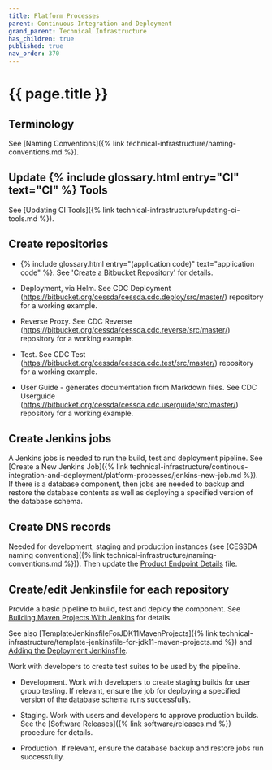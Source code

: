 ```yaml
---
title: Platform Processes
parent: Continuous Integration and Deployment
grand_parent: Technical Infrastructure
has_children: true
published: true
nav_order: 370
---
```


# {{ page.title }}

## Terminology

See [Naming Conventions]({% link technical-infrastructure/naming-conventions.md %}).

## Update {% include glossary.html entry="CI" text="CI" %} Tools

See [Updating CI Tools]({% link technical-infrastructure/updating-ci-tools.md %}).

## Create repositories

- {% include glossary.html entry="(application code)" text="application code" %}.
        See ['Create a Bitbucket Repository'](bitbucket-new-repo.html) for details.

- Deployment, via Helm.
        See CDC Deployment (<https://bitbucket.org/cessda/cessda.cdc.deploy/src/master/>) repository for a working example.

- Reverse Proxy.
        See CDC Reverse (<https://bitbucket.org/cessda/cessda.cdc.reverse/src/master/>) repository for a working example.

- Test.
        See CDC Test (<https://bitbucket.org/cessda/cessda.cdc.test/src/master/>) repository for a working example.

- User Guide - generates documentation from Markdown files.
        See CDC Userguide (<https://bitbucket.org/cessda/cessda.cdc.userguide/src/master/>) repository for a working example.

## Create Jenkins jobs

A Jenkins jobs is needed to run the build, test and deployment pipeline.
See [Create a New Jenkins Job]({% link technical-infrastructure/continous-integration-and-deployment/platform-processes/jenkins-new-job.md %}).
If there is a database component, then jobs are needed to backup and restore the database contents
as well as deploying a specified version of the database schema.

## Create DNS records

Needed for development, staging and production instances
(see [CESSDA naming conventions]({% link technical-infrastructure/naming-conventions.md %})).
Then update the
[Product Endpoint Details](https://docs.google.com/spreadsheets/d/1HNkqfw09SCj2ZLeMLH3sUw2LIYyjP6hUIXbpsrWULMo/edit?usp=sharing) file.

## Create/edit Jenkinsfile for each repository

Provide a basic pipeline to build, test and deploy the component.
See [Building Maven Projects With Jenkins](../building-maven-projects-with-jenkins.html)
for details.

See also [TemplateJenkinsfileForJDK11MavenProjects]({% link technical-infrastructure/template-jenkinsfile-for-jdk11-maven-projects.md %})
and [Adding the Deployment Jenkinsfile](../building-docker-images-on-jenkins/adding-the-deployment-jenkinsfile.html).

Work with developers to create test suites to be used by the pipeline.

- Development. Work with developers to create staging builds for user group testing.
        If relevant, ensure the job for deploying a specified version of the database schema runs successfully.

- Staging. Work with users and developers to approve production builds.
        See the [Software Releases]({% link software/releases.md %}) procedure for details.

- Production. If relevant, ensure the database backup and restore jobs run successfully.

